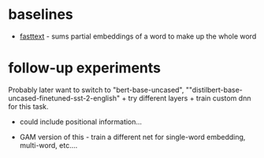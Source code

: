 # baselines

- [fasttext](https://adityaroc.medium.com/understanding-fasttext-an-embedding-to-look-forward-to-3ee9aa08787#:~:text=Fasttext%20can%20generate%20embedding%20for,representation%20in%20the%20training%20set.) - sums partial embeddings of a word to make up the whole word

# follow-up experiments

Probably later want to switch to "bert-base-uncased", ""distilbert-base-uncased-finetuned-sst-2-english" + try different layers + train custom dnn for this task.

- could include positional information...

- GAM version of this - train a different net for single-word embedding, multi-word, etc....